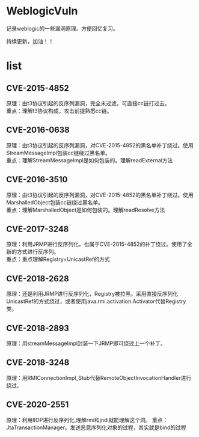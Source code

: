 # WeblogicVuln
记录weblogic的一些漏洞原理。方便回忆复习。   

持续更新，加油！！


# list

## CVE-2015-4852
原理：由t3协议引起的反序列漏洞，完全未过滤。可直接cc链打过去。   
重点：理解t3协议构成，攻击前提熟悉cc链。    


## CVE-2016-0638
原理：由t3协议引起的反序列漏洞，对CVE-2015-4852的黑名单补丁绕过。使用StreamMessageImpl包装cc链绕过黑名单。    
重点：理解StreamMessageImpl是如何包装的。理解readExternal方法   

## CVE-2016-3510
原理：由t3协议引起的反序列漏洞，对CVE-2015-4852的黑名单补丁绕过。使用MarshalledObject包装cc链绕过黑名单。    
重点：理解MarshalledObject是如何包装的。理解readResolve方法   


## CVE-2017-3248
原理：利用JRMP进行反序列化，也属于CVE-2015-4852的补丁绕过。使用了全新的方式进行反序列。    
重点：重点理解Registry+UnicastRef的方式

## CVE-2018-2628
原理：还是利用JRMP进行反序列化，Registry被拉黑。采用直接反序列化UnicastRef的方式绕过，或者使用java.rmi.activation.Activator代替Registry类。

## CVE-2018-2893
原理：用streamMessageImpl封装一下JRMP即可绕过上一个补丁。


## CVE-2018-3248
原理：用RMIConnectionImpl_Stub代替RemoteObjectInvocationHandler进行绕过。


## CVE-2020-2551
原理：利用IIOP进行反序列化,理解rmi和jndi就能理解这个洞。
重点：JtaTransactionManager。发送恶意序列化对象的过程，其实就是bind的过程

